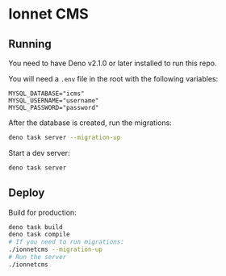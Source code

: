 # Ionnet CMS

## Running

You need to have Deno v2.1.0 or later installed to run this repo.

You will need a `.env` file in the root with the following variables:

```env
MYSQL_DATABASE="icms"
MYSQL_USERNAME="username"
MYSQL_PASSWORD="password"
```

After the database is created, run the migrations:
```bash
deno task server --migration-up
```

Start a dev server:
```bash
deno task server
```

## Deploy

Build for production:

```bash
deno task build
deno task compile
# If you need to run migrations:
./ionnetcms --migration-up
# Run the server
./ionnetcms
```
